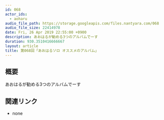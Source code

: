 ```yaml
---
id: 068
actor_ids:
  - aoharu
audio_file_path: https://storage.googleapis.com/files.nantyara.com/068.mp3
audio_file_size: 22414978
date: Fri, 26 Apr 2019 22:55:00 +0900
description: あおはるが勧める3つのアルバムでーす
duration: 930.3510416666667
layout: article
title: 第068回「あおはるソロ オススメのアルバム」
---
```

## 概要

あおはるが勧める3つのアルバムでーす

## 関連リンク

* none
